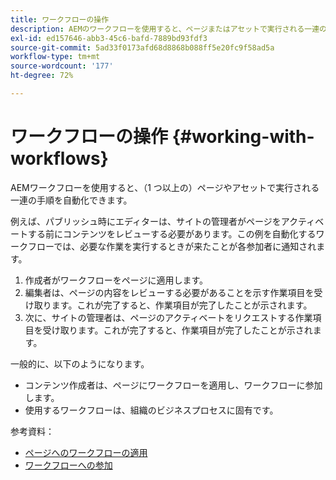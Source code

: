 ```yaml
---
title: ワークフローの操作
description: AEMのワークフローを使用すると、ページまたはアセットで実行される一連の手順を自動化できます。
exl-id: ed157646-abb3-45c6-bafd-7889bd93fdf3
source-git-commit: 5ad33f0173afd68d8868b088ff5e20fc9f58ad5a
workflow-type: tm+mt
source-wordcount: '177'
ht-degree: 72%

---
```


# ワークフローの操作  {#working-with-workflows}

AEMワークフローを使用すると、（1 つ以上の）ページやアセットで実行される一連の手順を自動化できます。

例えば、パブリッシュ時にエディターは、サイトの管理者がページをアクティベートする前にコンテンツをレビューする必要があります。この例を自動化するワークフローでは、必要な作業を実行するときが来たことが各参加者に通知されます。

1. 作成者がワークフローをページに適用します。
1. 編集者は、ページの内容をレビューする必要があることを示す作業項目を受け取ります。これが完了すると、作業項目が完了したことが示されます。
1. 次に、サイトの管理者は、ページのアクティベートをリクエストする作業項目を受け取ります。これが完了すると、作業項目が完了したことが示されます。

一般的に、以下のようになります。

* コンテンツ作成者は、ページにワークフローを適用し、ワークフローに参加します。
* 使用するワークフローは、組織のビジネスプロセスに固有です。

参考資料：

* [ページへのワークフローの適用 ](/help/sites-cloud/authoring/workflows/applying.md)
* [ワークフローへの参加 ](/help/sites-cloud/authoring/workflows/participating.md)
